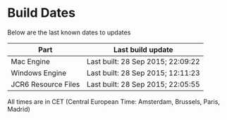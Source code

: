 # Build Dates

Below are the last known dates to updates

Part | Last build update
-----|-----
Mac Engine | Last built: 28 Sep 2015; 22:09:22
Windows Engine | Last built: 28 Sep 2015; 12:11:23
JCR6 Resource Files | Last built: 28 Sep 2015; 22:05:55
All times are in CET (Central European Time: Amsterdam, Brussels, Paris, Madrid)



